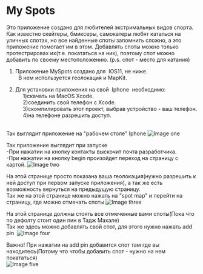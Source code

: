 My Spots
 ================

Это приложение создано для любителей экстримальных видов спорта. Как известно скейтеры, бмиксеры, самокатеры любят кататься на уличных спотах, но все найденные споты запомнить сложно, а это приложение помогает им в этом. Добавлять споты можно только протестрировах их(т.е. покататься на них), поэтому спот можно добавить по своему местоположению. (p.s. спот - место для катания)



1. Приложение MySpots создано для  IOS11, не ниже.  
   В нем используется геолокация и MapKit. 

2. Для установки приложения на свой  Iphone  необходимо:   
      1)скачать на MacOS Xcode.  
      2)соединить свой телефон с Xcode.  
      3)скомпилировать этот проект, выбрав устройство - ваш телефон.  
      4)на телефоне разрешить доступ.     
      
       
       
 Так выглядит приложение на "рабочем столе" Iphone
 ![Image one](https://github.com/skate9819/image/raw/master/5.jpg)
 
 Так приложение выглядит при запуске   
 -При нажатии на кнопку контакты выскочит почта разработчика.  
 -При нажатии на кнопку begin произойдет переход на страницу с картой. 
 ![Image two](https://github.com/skate9819/image/raw/master/4.jpg)
 
 
 На этой странице просто показана ваша геолокация(нужно разрешить к ней доступ при первом запуске приложения), а так же есть возможность вернуться на предыдущую страницу.  
 Так же на этой странице можно нажать на "spot map" и перейти на страницу, где можно отмечать споты
 ![Image three](https://github.com/skate9819/image/raw/master/3.jpg)
 
  На этой странице должны стоять все отмеченные вами споты(Пока что по дефолту стоит один пин в Тадж Махале)   
  Так же здесь можно добавлять свой спот, для этого нужно нажать add pin
  ![Image four](https://github.com/skate9819/image/raw/master/2.jpg)
  
  Важно! При нажатии на add pin добавится спот там где вы находитесь(Потому что чтобы добавить спот - нужно на нем покататься)  
  ![Image five](https://github.com/skate9819/image/raw/master/1.jpg)
